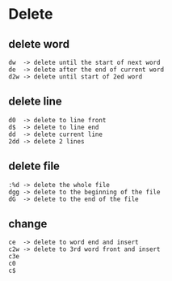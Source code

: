 # Delete

## delete word
```
dw  -> delete until the start of next word
de  -> delete after the end of current word
d2w -> delete until start of 2ed word
```

## delete line
```
d0  -> delete to line front
d$  -> delete to line end
dd  -> delete current line
2dd -> delete 2 lines
```

## delete file
```
:%d -> delete the whole file
dgg -> delete to the beginning of the file
dG  -> delete to the end of the file
```

## change
```
ce  -> delete to word end and insert
c2w -> delete to 3rd word front and insert
c3e
c0
c$
```
